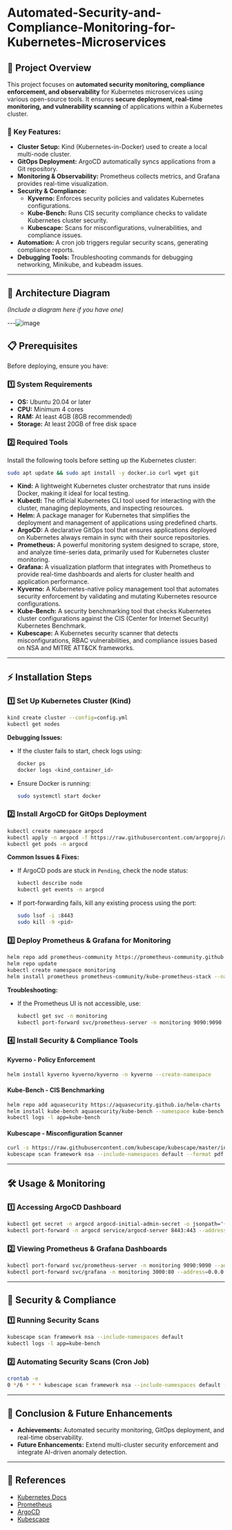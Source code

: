 # Automated-Security-and-Compliance-Monitoring-for-Kubernetes-Microservices

## 📌 Project Overview

This project focuses on **automated security monitoring, compliance enforcement, and observability** for Kubernetes microservices using various open-source tools. It ensures **secure deployment, real-time monitoring, and vulnerability scanning** of applications within a Kubernetes cluster.

### **🔹 Key Features:**

- **Cluster Setup:** Kind (Kubernetes-in-Docker) used to create a local multi-node cluster.
- **GitOps Deployment:** ArgoCD automatically syncs applications from a Git repository.
- **Monitoring & Observability:** Prometheus collects metrics, and Grafana provides real-time visualization.
- **Security & Compliance:**
  - **Kyverno:** Enforces security policies and validates Kubernetes configurations.
  - **Kube-Bench:** Runs CIS security compliance checks to validate Kubernetes cluster security.
  - **Kubescape:** Scans for misconfigurations, vulnerabilities, and compliance issues.
- **Automation:** A cron job triggers regular security scans, generating compliance reports.
- **Debugging Tools:** Troubleshooting commands for debugging networking, Minikube, and kubeadm issues.

---

## 🚀 Architecture Diagram

*(Include a diagram here if you have one)*

---![image](https://github.com/user-attachments/assets/08722083-da90-444d-8bd5-69d85b4e21f6)


## 📋 Prerequisites

Before deploying, ensure you have:

### **1️⃣ System Requirements**

- **OS:** Ubuntu 20.04 or later
- **CPU:** Minimum 4 cores
- **RAM:** At least 4GB (8GB recommended)
- **Storage:** At least 20GB of free disk space

### **2️⃣ Required Tools**

Install the following tools before setting up the Kubernetes cluster:

```bash
sudo apt update && sudo apt install -y docker.io curl wget git
```

- **Kind:** A lightweight Kubernetes cluster orchestrator that runs inside Docker, making it ideal for local testing.
- **Kubectl:** The official Kubernetes CLI tool used for interacting with the cluster, managing deployments, and inspecting resources.
- **Helm:** A package manager for Kubernetes that simplifies the deployment and management of applications using predefined charts.
- **ArgoCD:** A declarative GitOps tool that ensures applications deployed on Kubernetes always remain in sync with their source repositories.
- **Prometheus:** A powerful monitoring system designed to scrape, store, and analyze time-series data, primarily used for Kubernetes cluster monitoring.
- **Grafana:** A visualization platform that integrates with Prometheus to provide real-time dashboards and alerts for cluster health and application performance.
- **Kyverno:** A Kubernetes-native policy management tool that automates security enforcement by validating and mutating Kubernetes resource configurations.
- **Kube-Bench:** A security benchmarking tool that checks Kubernetes cluster configurations against the CIS (Center for Internet Security) Kubernetes Benchmark.
- **Kubescape:** A Kubernetes security scanner that detects misconfigurations, RBAC vulnerabilities, and compliance issues based on NSA and MITRE ATT&CK frameworks.

---

## ⚡ Installation Steps

### **1️⃣ Set Up Kubernetes Cluster (Kind)**

```bash
kind create cluster --config=config.yml
kubectl get nodes
```

**Debugging Issues:**
- If the cluster fails to start, check logs using:
  ```bash
  docker ps
  docker logs <kind_container_id>
  ```
- Ensure Docker is running:
  ```bash
  sudo systemctl start docker
  ```

### **2️⃣ Install ArgoCD for GitOps Deployment**

```bash
kubectl create namespace argocd
kubectl apply -n argocd -f https://raw.githubusercontent.com/argoproj/argo-cd/stable/manifests/install.yaml
kubectl get pods -n argocd
```

**Common Issues & Fixes:**
- If ArgoCD pods are stuck in `Pending`, check the node status:
  ```bash
  kubectl describe node
  kubectl get events -n argocd
  ```
- If port-forwarding fails, kill any existing process using the port:
  ```bash
  sudo lsof -i :8443
  sudo kill -9 <pid>
  ```

### **3️⃣ Deploy Prometheus & Grafana for Monitoring**

```bash
helm repo add prometheus-community https://prometheus-community.github.io/helm-charts
helm repo update
kubectl create namespace monitoring
helm install prometheus prometheus-community/kube-prometheus-stack --namespace monitoring
```

**Troubleshooting:**
- If the Prometheus UI is not accessible, use:
  ```bash
  kubectl get svc -n monitoring
  kubectl port-forward svc/prometheus-server -n monitoring 9090:9090
  ```

### **4️⃣ Install Security & Compliance Tools**

#### **Kyverno - Policy Enforcement**

```bash
helm install kyverno kyverno/kyverno -n kyverno --create-namespace
```

#### **Kube-Bench - CIS Benchmarking**

```bash
helm repo add aquasecurity https://aquasecurity.github.io/helm-charts
helm install kube-bench aquasecurity/kube-bench --namespace kube-bench --create-namespace
kubectl logs -l app=kube-bench
```

#### **Kubescape - Misconfiguration Scanner**

```bash
curl -s https://raw.githubusercontent.com/kubescape/kubescape/master/install.sh | /bin/bash
kubescape scan framework nsa --include-namespaces default --format pdf --output security-report.pdf
```

---

## 🛠️ Usage & Monitoring

### **1️⃣ Accessing ArgoCD Dashboard**

```bash
kubectl get secret -n argocd argocd-initial-admin-secret -o jsonpath="{.data.password}" | base64 --decode && echo
kubectl port-forward -n argocd service/argocd-server 8443:443 --address=0.0.0.0 &
```

### **2️⃣ Viewing Prometheus & Grafana Dashboards**

```bash
kubectl port-forward svc/prometheus-server -n monitoring 9090:9090 --address=0.0.0.0 &
kubectl port-forward svc/grafana -n monitoring 3000:80 --address=0.0.0.0 &
```

---

## 🔐 Security & Compliance

### **1️⃣ Running Security Scans**

```bash
kubescape scan framework nsa --include-namespaces default
kubectl logs -l app=kube-bench
```

### **2️⃣ Automating Security Scans (Cron Job)**

```bash
crontab -e
0 */6 * * * kubescape scan framework nsa --include-namespaces default --format pdf --output /reports/security-report.pdf && mail -s "K8s Security Report" user@example.com < /reports/security-report.pdf
```

---

## 📌 Conclusion & Future Enhancements

- **Achievements:** Automated security monitoring, GitOps deployment, and real-time observability.
- **Future Enhancements:** Extend multi-cluster security enforcement and integrate AI-driven anomaly detection.

---

## 📜 References

- [Kubernetes Docs](https://kubernetes.io/docs/)
- [Prometheus](https://prometheus.io/docs/introduction/overview/)
- [ArgoCD](https://argo-cd.readthedocs.io/en/stable/)
- [Kubescape](https://hub.armosec.io/docs)



